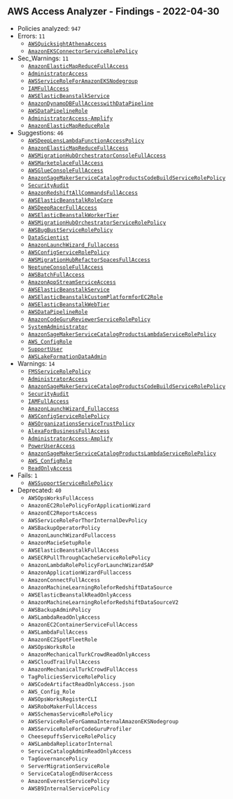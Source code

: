 ## AWS Access Analyzer - Findings - 2022-04-30

- Policies analyzed: `947`
- Errors: `11`
  - [`AWSQuicksightAthenaAccess`](./AWSQuicksightAthenaAccess.json)
  - [`AmazonEKSConnectorServiceRolePolicy`](./AmazonEKSConnectorServiceRolePolicy.json)
- Sec_Warnings: `11`
  - [`AmazonElasticMapReduceFullAccess`](./AmazonElasticMapReduceFullAccess.json)
  - [`AdministratorAccess`](./AdministratorAccess.json)
  - [`AWSServiceRoleForAmazonEKSNodegroup`](./AWSServiceRoleForAmazonEKSNodegroup.json)
  - [`IAMFullAccess`](./IAMFullAccess.json)
  - [`AWSElasticBeanstalkService`](./AWSElasticBeanstalkService.json)
  - [`AmazonDynamoDBFullAccesswithDataPipeline`](./AmazonDynamoDBFullAccesswithDataPipeline.json)
  - [`AWSDataPipelineRole`](./AWSDataPipelineRole.json)
  - [`AdministratorAccess-Amplify`](./AdministratorAccess-Amplify.json)
  - [`AmazonElasticMapReduceRole`](./AmazonElasticMapReduceRole.json)
- Suggestions: `46`
  - [`AWSDeepLensLambdaFunctionAccessPolicy`](./AWSDeepLensLambdaFunctionAccessPolicy.json)
  - [`AmazonElasticMapReduceFullAccess`](./AmazonElasticMapReduceFullAccess.json)
  - [`AWSMigrationHubOrchestratorConsoleFullAccess`](./AWSMigrationHubOrchestratorConsoleFullAccess.json)
  - [`AWSMarketplaceFullAccess`](./AWSMarketplaceFullAccess.json)
  - [`AWSGlueConsoleFullAccess`](./AWSGlueConsoleFullAccess.json)
  - [`AmazonSageMakerServiceCatalogProductsCodeBuildServiceRolePolicy`](./AmazonSageMakerServiceCatalogProductsCodeBuildServiceRolePolicy.json)
  - [`SecurityAudit`](./SecurityAudit.json)
  - [`AmazonRedshiftAllCommandsFullAccess`](./AmazonRedshiftAllCommandsFullAccess.json)
  - [`AWSElasticBeanstalkRoleCore`](./AWSElasticBeanstalkRoleCore.json)
  - [`AWSDeepRacerFullAccess`](./AWSDeepRacerFullAccess.json)
  - [`AWSElasticBeanstalkWorkerTier`](./AWSElasticBeanstalkWorkerTier.json)
  - [`AWSMigrationHubOrchestratorServiceRolePolicy`](./AWSMigrationHubOrchestratorServiceRolePolicy.json)
  - [`AWSBugBustServiceRolePolicy`](./AWSBugBustServiceRolePolicy.json)
  - [`DataScientist`](./DataScientist.json)
  - [`AmazonLaunchWizard_Fullaccess`](./AmazonLaunchWizard_Fullaccess.json)
  - [`AWSConfigServiceRolePolicy`](./AWSConfigServiceRolePolicy.json)
  - [`AWSMigrationHubRefactorSpacesFullAccess`](./AWSMigrationHubRefactorSpacesFullAccess.json)
  - [`NeptuneConsoleFullAccess`](./NeptuneConsoleFullAccess.json)
  - [`AWSBatchFullAccess`](./AWSBatchFullAccess.json)
  - [`AmazonAppStreamServiceAccess`](./AmazonAppStreamServiceAccess.json)
  - [`AWSElasticBeanstalkService`](./AWSElasticBeanstalkService.json)
  - [`AWSElasticBeanstalkCustomPlatformforEC2Role`](./AWSElasticBeanstalkCustomPlatformforEC2Role.json)
  - [`AWSElasticBeanstalkWebTier`](./AWSElasticBeanstalkWebTier.json)
  - [`AWSDataPipelineRole`](./AWSDataPipelineRole.json)
  - [`AmazonCodeGuruReviewerServiceRolePolicy`](./AmazonCodeGuruReviewerServiceRolePolicy.json)
  - [`SystemAdministrator`](./SystemAdministrator.json)
  - [`AmazonSageMakerServiceCatalogProductsLambdaServiceRolePolicy`](./AmazonSageMakerServiceCatalogProductsLambdaServiceRolePolicy.json)
  - [`AWS_ConfigRole`](./AWS_ConfigRole.json)
  - [`SupportUser`](./SupportUser.json)
  - [`AWSLakeFormationDataAdmin`](./AWSLakeFormationDataAdmin.json)
- Warnings: `14`
  - [`FMSServiceRolePolicy`](./FMSServiceRolePolicy.json)
  - [`AdministratorAccess`](./AdministratorAccess.json)
  - [`AmazonSageMakerServiceCatalogProductsCodeBuildServiceRolePolicy`](./AmazonSageMakerServiceCatalogProductsCodeBuildServiceRolePolicy.json)
  - [`SecurityAudit`](./SecurityAudit.json)
  - [`IAMFullAccess`](./IAMFullAccess.json)
  - [`AmazonLaunchWizard_Fullaccess`](./AmazonLaunchWizard_Fullaccess.json)
  - [`AWSConfigServiceRolePolicy`](./AWSConfigServiceRolePolicy.json)
  - [`AWSOrganizationsServiceTrustPolicy`](./AWSOrganizationsServiceTrustPolicy.json)
  - [`AlexaForBusinessFullAccess`](./AlexaForBusinessFullAccess.json)
  - [`AdministratorAccess-Amplify`](./AdministratorAccess-Amplify.json)
  - [`PowerUserAccess`](./PowerUserAccess.json)
  - [`AmazonSageMakerServiceCatalogProductsLambdaServiceRolePolicy`](./AmazonSageMakerServiceCatalogProductsLambdaServiceRolePolicy.json)
  - [`AWS_ConfigRole`](./AWS_ConfigRole.json)
  - [`ReadOnlyAccess`](./ReadOnlyAccess.json)
- Fails: `1`
  - [`AWSSupportServiceRolePolicy`](./AWSSupportServiceRolePolicy.json)
- Deprecated: `40`
  - `AWSOpsWorksFullAccess`
  - `AmazonEC2RolePolicyForApplicationWizard`
  - `AmazonEC2ReportsAccess`
  - `AWSServiceRoleForThorInternalDevPolicy`
  - `AWSBackupOperatorPolicy`
  - `AmazonLaunchWizardFullaccess`
  - `AmazonMacieSetupRole`
  - `AWSElasticBeanstalkFullAccess`
  - `AWSECRPullThroughCacheServiceRolePolicy`
  - `AmazonLambdaRolePolicyForLaunchWizardSAP`
  - `AmazonApplicationWizardFullaccess`
  - `AmazonConnectFullAccess`
  - `AmazonMachineLearningRoleforRedshiftDataSource`
  - `AWSElasticBeanstalkReadOnlyAccess`
  - `AmazonMachineLearningRoleforRedshiftDataSourceV2`
  - `AWSBackupAdminPolicy`
  - `AWSLambdaReadOnlyAccess`
  - `AmazonEC2ContainerServiceFullAccess`
  - `AWSLambdaFullAccess`
  - `AmazonEC2SpotFleetRole`
  - `AWSOpsWorksRole`
  - `AmazonMechanicalTurkCrowdReadOnlyAccess`
  - `AWSCloudTrailFullAccess`
  - `AmazonMechanicalTurkCrowdFullAccess`
  - `TagPoliciesServiceRolePolicy`
  - `AWSCodeArtifactReadOnlyAccess.json`
  - `AWS_Config_Role`
  - `AWSOpsWorksRegisterCLI`
  - `AWSRoboMakerFullAccess`
  - `AWSSchemasServiceRolePolicy`
  - `AWSServiceRoleForGammaInternalAmazonEKSNodegroup`
  - `AWSServiceRoleForCodeGuruProfiler`
  - `CheesepuffsServiceRolePolicy`
  - `AWSLambdaReplicatorInternal`
  - `ServiceCatalogAdminReadOnlyAccess`
  - `TagGovernancePolicy`
  - `ServerMigrationServiceRole`
  - `ServiceCatalogEndUserAccess`
  - `AmazonEverestServicePolicy`
  - `AWSB9InternalServicePolicy`
